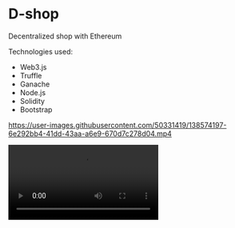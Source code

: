 # D-shop
Decentralized shop with Ethereum

Technologies used:
- Web3.js
- Truffle
- Ganache
- Node.js
- Solidity
- Bootstrap

https://user-images.githubusercontent.com/50331419/138574197-6e292bb4-41dd-43aa-a6e9-670d7c278d04.mp4

![2-Upload product video](https://user-images.githubusercontent.com/50331419/138574200-2fd3830c-f880-4d65-b5d6-bc84ae594be4.mp4)
